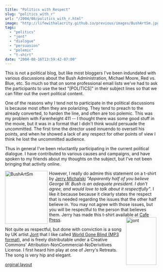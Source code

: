 ```yaml
---
title: "Politics with Respect"
slug: "politics_with_r"
url: "/2004/08/politics_with_r.html"
image: "http://lifewithalacrity.github.io/previous/images/BushArtSm.jpg"
tags:
  - "politics"
  - "jont"
  - "dialogue"
  - "persuasion"
  - "polemic"
  - "t-shirt"
date: "2004-08-16T13:59:42-07:00"
---
```

<p>This is not a political blog, but like most bloggers I've been indundated with various discussions about the Bush Administration, Michael Moore, Red vs. Blue, etc. So much so that on some professional email lists we've had to ask the participants to use the text "[POLITICS]" in their subject lines so that we can filter out the overt political content.</p>
<p>One of the reasons why I tend not to participate in the political discussions is because most often they are polarizing. They tend to preach to the already converted, to harden the line, and often are too polemic. This was my problem with Farenheight 411 -- I thought there was some good stuff in the movie, but it was in a format that I didn't think would persuade the uncommitted. The first time the director used innuendo to oversell his points, and when he showed a lack of any respect for other points of view I think he lost the uncommitted audience.</p>
<p>Thus in general I've been reluctantly participating in the current political dialogue. I have contributed to various causes and campaigns, and have spoken to my friends about my thoughts on the subject, but I've not been bringing that activity online.</p>
<p><a href="http://sociate.com/blog/archives/2004_07_01_archive.html#109113435166448725"><img alt="BushArtSm" src="/previous/images/BushArtSm.jpg" width="140" height="175" border="0" style="float: left; margin: 0px 5px 5px 0px;" /></a>However, I really do admire this statement on a t-shirt by <a href="http://sociate.com/">Jerry Michalski</a> <i>"Apparently half of you believe George W. Bush is an adequate president. I don't agree, and would love to talk about it respectfully"</i>.  I like it because because it clearly states the respect that is needed regarding the issues that the other half believe in. You may not agree with those issues, but you will be respectful to the person that believes them. Jerry has made this t-shirt available at <a href="http://www.cafeshops.com/sociate.12621018">Cafe Press</a>.<a href="/previous/images/jont.html" onclick="window.open('/previous/images/jont.html','popup','width=304,height=480,scrollbars=no,resizable=no,toolbar=no,directories=no,location=no,menubar=no,status=no,left=0,top=0'); return false"><img alt="jont" src="/previous/images/jont-thumb.jpg" width="100" height="157" border="0" style="float: right; margin: 0px 5px 5px 0px;" /></a></p>
<p>Not quite as respectful, but done with conviction is a song by UK artist <a href="http://www.waragainstsleep.com/">Jont</a> that I like called <a href="http://www.yi-tan.com/mp3s/Jont-WorldGoneBlind.mp3">World Gone Blind (MP3 format)</a>, and is freely distributable under a Creative Commons' Attribution-NonCommercial-NoDerivitives License. I first heard him play at one of Jerry's Retreats. The song is very hip and elegant.</p>
<p class="previous"><a href="/previous/2004/08/politics_with_r.html" rel="syndication" class="u-syndication" >orginal layout</a></p>
